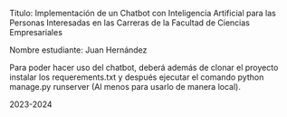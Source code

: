 Titulo: 
Implementación de un Chatbot con Inteligencia Artificial 
para las Personas Interesadas en las Carreras de la Facultad de Ciencias Empresariales

Nombre estudiante: Juan Hernández

Para poder hacer uso del chatbot, deberá además de clonar el proyecto
instalar los requerements.txt y después ejecutar el comando python manage.py runserver 
(Al menos para usarlo de manera local).

2023-2024
